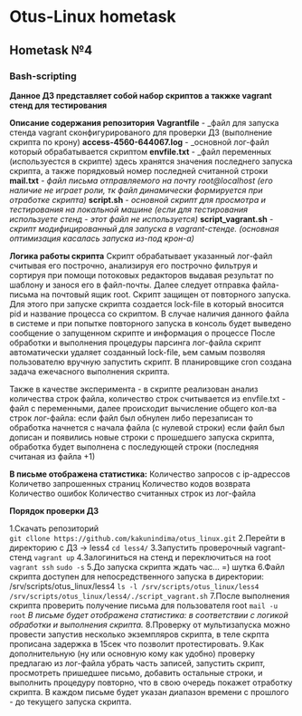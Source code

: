 # Otus-Linux hometask
## Hometask №4
### Bash-scripting

__Данное ДЗ представляет собой набор скриптов а такжке vagrant стенд для тестирования__

__Описание содержания репозитория__ 
__Vagrantfile__ - _файл для запуска стенда vagrant сконфигурированого для проверки ДЗ (выполнение скрипта по крону) 
__access-4560-644067.log__ - _основной лог-файл который обрабатывается скриптом 
__envfile.txt__ - _файл переменных (используестся в скрипте) здесь хранятся значения последнего запуска скрипта, а также порядковый номер последней считанной строки 
__mail.txt__ - _файл письма отправляемого на почту root@localhost (его наличие не играет роли, тк файл динамически формируется при отработке скрипта)_ 
__script.sh__ - _основной скрипт для просмотра и тестирования на локальной машине (если для тестирования используете стенд - этот файл не используется)_ 
__script_vagrant.sh__ - _скрипт модифицированный для запуска в vagrant-стенде. (основная оптимизация касалась запуска из-под крон-а)_ 

__Логика работы скрипта__ 
Скрипт обрабатывает указанный лог-файл считывая его построчно, анализируя его построчно фильтруя и сортируя при помощи потоковых редакторов
выдавая результат по шаблону и занося его в файл-почты. 
Далее следует отправка файла-письма на почтовый ящик root. 
Скрипт защищен от повторного запуска. Для этого при запуске скрипта создается lock-file в который вносится pid и название процесса со скриптом. 
В случае наличия данного файла в системе и при попытке повторного запуска в консоль будет выведено сообщение о запущенном скрипте и информация о процессе 
После обработки и выполнения процедуры парсинга лог-файла скрипт автоматически удаляет созданный lock-file, ьем самым позволяя пользователю вручную запустить скрипт. 
В планировщике cron создана задача ежечасного выполнения скрипта. 

Также в качестве эксперимента - в скрипте реализован анализ количества строк файла, 
количество строк считывается из envfile.txt - файл с переменными, далее происходит вычисление общего кол-ва строк лог-файла: 
если файл был обнулен либо перезаписан то обработка начнется с начала файла (с нулевой строки) 
если файл был дописан и появились новые строки с прошедшего запуска скрипта, обработка будет выполнена с последующей строки (последняя считаная из файла +1) 

__В письме отображена статистика:__ 
Количество запросов с ip-адрессов 
Количетво запрошенных страниц 
Количество кодов возврата 
Количество ошибок 
Количество считанных строк из лог-файла 

__Порядок проверки ДЗ__ 

1.Скачать репозиторий  
    ```git cllone https://github.com/kakunindima/otus_linux.git``` 
2.Перейти в директорию с ДЗ -> less4 
    ```cd less4/``` 
3.Запустить проверочный vagrant-стенд 
    ```vagrant up``` 
4.Залогиниться на стенд и переключиться на root 
    ```vagrant ssh``` 
    ```sudo -s``` 
5.До запуска скрипта ждать час... =) шутка 
6.Файл скрипта доступен для непосредственного запуска в директории: /srv/scripts/otus_linux/less4 
    ```ls -l /srv/scripts/otus_linux/less4``` 
    ```/srv/scripts/otus_linux/less4/./script_vagrant.sh``` 
7.После выполнения скрипта проверить получение письма для пользователя root 
    ```mail -u root``` 
_В письме будет отображена статистика: в соответствии с логикой обработки и выполнения скрипта._ 
8.Проверку от мультизапуска можно провести запустив несколько экземпляров скрипта, в теле скрпта прописана задержка в 15сек что позволит протестировать. 
9.Как дополнительную (ну или основную кому как удобно) проверку предлагаю из лог-файла убрать часть записей, запустить скрипт, просмотреть пришедшее письмо,
добавить остальные строки, и выполнить процедуру повторно, что в свою очередь покажет отработку скрипта. 
В каждом письме будет указан диапазон времени с прошлого - до текущего запуска скрипта. 